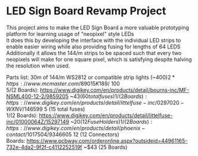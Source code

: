 # LED Sign Board Revamp Project
This project aims to make the LED Sign Board a more valuable prototyping platform for learning usage of "neopixel" style LEDs  
It does this by developing the interface with the individual LED strips to enable easier wiring while also providing fusing for lengths of 64 LEDS  
Additionally it allows the 144/m strips to be spaced such that every two neopixels will make for one square pixel, which is satisfying despite halving the resolution when used.  

Parts list:
30m of 144/m WS2812 or compatible strip lights (~$400)  
2 * https://www.mcmaster.com/89015K189/  ~$100  
5/(2 Boards): https://www.digikey.com/en/products/detail/bourns-inc/MF-NSML400-12-2/9859205 ~$43 (60 total fuses)  
1/(2 Boards): https://www.digikey.com/en/products/detail/littelfuse-inc/0297020-WXNV/146599 ~$5 (15 total fuses)  
1/(2 Boards): https://www.digikey.com/en/products/detail/littelfuse-inc/01000064Z/15297149 ~$20 (12 Fuse Holders)  
1/(2 Boards): https://www.digikey.com/en/products/detail/phoenix-contact/1017504/9346605 ~$12 (12 Connectors)  
Boards: https://www.pcbway.com/orderonline.aspx?outsideid=44961165-732e-4da2-9f2f-c4112252519f ~$43 (25 Boards)  
